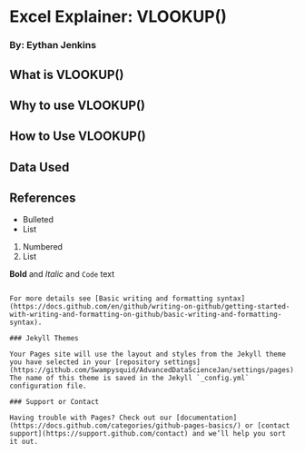 
# **Excel Explainer: VLOOKUP()**

### By: Eythan Jenkins

## What is VLOOKUP()

## Why to use VLOOKUP()

## How to Use VLOOKUP()

## Data Used

## References

- Bulleted
- List

1. Numbered
2. List

**Bold** and _Italic_ and `Code` text


```

For more details see [Basic writing and formatting syntax](https://docs.github.com/en/github/writing-on-github/getting-started-with-writing-and-formatting-on-github/basic-writing-and-formatting-syntax).

### Jekyll Themes

Your Pages site will use the layout and styles from the Jekyll theme you have selected in your [repository settings](https://github.com/Swampysquid/AdvancedDataScienceJan/settings/pages). The name of this theme is saved in the Jekyll `_config.yml` configuration file.

### Support or Contact

Having trouble with Pages? Check out our [documentation](https://docs.github.com/categories/github-pages-basics/) or [contact support](https://support.github.com/contact) and we’ll help you sort it out.
